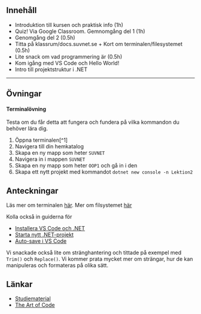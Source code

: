 ## **Innehåll**

* Introduktion till kursen och praktisk info (1h)
* Quiz! Via Google Classroom. Gemnomgång del 1 (1h)
* Genomgång del 2 (0.5h)
* Titta på klassrum/docs.suvnet.se + Kort om terminalen/filesystemet (0.5h)
* Lite snack om vad programmering är (0.5h)
* Kom igång med VS Code och Hello World!
* Intro till projektstruktur i .NET

---
## Övningar

#### Terminalövning
Testa om du får detta att fungera och fundera på vilka kommandon du behöver lära dig.

1. Öppna terminalen[^1]
2. Navigera till din hemkatalog
3. Skapa en ny mapp som heter `SUVNET`
4. Navigera in i mappen `SUVNET`
5. Skapa en ny mapp som heter `OOP1` och gå in i den
6. Skapa ett nytt projekt med kommandot `dotnet new console -n Lektion2`

## Anteckningar

Läs mer om terminalen [här](https://docs.suvnet.se/Allm%C3%A4nt/Datorkunskap/console/). 
Mer om filsystemet [här](https://docs.suvnet.se/Allm%C3%A4nt/Datorkunskap/filesystem/)

Kolla också in guiderna för

* [Installera VS Code och .NET](https://docs.suvnet.se/%C3%96vrigt/Guider/quickstart/)
* [Starta nytt .NET-projekt](https://docs.suvnet.se/%C3%96vrigt/Guider/createproject/)
* [Auto-save i VS Code](https://docs.suvnet.se/%C3%96vrigt/Guider/autosave/)

Vi snackade också lite om stränghantering och tittade på exempel med `Trim()` och `Replace()`. Vi kommer prata mycket mer om strängar, hur de kan manipuleras och formateras på olika sätt.

## Länkar

* [Studiematerial](https://docs.suvnet.se)
* [The Art of Code](https://www.youtube.com/watch?v=6avJHaC3C2U)